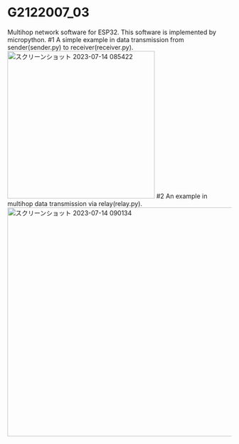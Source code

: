 # G2122007_03
Multihop network software for ESP32.
This software is implemented by micropython.
#1 A simple example in data transmission from sender(sender.py) to receiver(receiver.py).
<img width="331" alt="スクリーンショット 2023-07-14 085422" src="https://github.com/cdsl-research/G2122007_03/assets/65758209/f2b62f00-a9e7-47f9-ae2a-693e2eff615a">
#2 An example in multihop data transmission via relay(relay.py).
<img width="514" alt="スクリーンショット 2023-07-14 090134" src="https://github.com/cdsl-research/G2122007_03/assets/65758209/9a93b6e7-77e0-4f3d-a3dd-7514994e0993">
